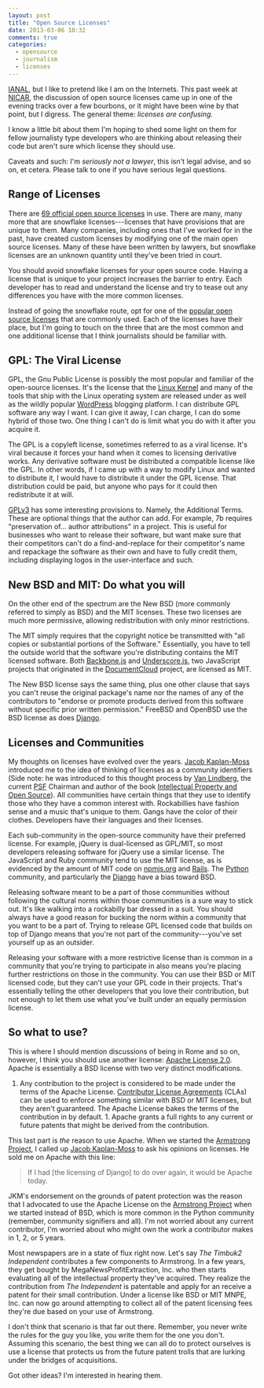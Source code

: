 ```yaml
---
layout: post
title: "Open Source Licenses"
date: 2013-03-06 10:32
comments: true
categories: 
  - opensource
  - journalism
  - licenses
---
```

[IANAL][], but I like to pretend like I am on the Internets.  This past week at
[NICAR][], the discussion of open source licenses came up in one of the evening
tracks over a few bourbons, or it might have been wine by that point, but I
digress.  The general theme: *licenses are confusing.*

I know a little bit about them I'm hoping to shed some light on them for fellow
journalisty type developers who are thinking about releasing their code but
aren't sure which license they should use.

Caveats and such: I'm *seriously not a lawyer*, this isn't legal advise, and so
on, et cetera.  Please talk to one if you have serious legal questions.

## Range of Licenses
There are [69 official open source licenses][alpha-license-list] in use.  There
are many, many more that are snowflake licenses---licenses that have provisions
that are unique to them.  Many companies, including ones that I've worked for
in the past, have created custom licenses by modifying one of the main open
source licenses.  Many of these have been written by lawyers, but snowflake
licenses are an unknown quantity until they've been tried in court.

You should avoid snowflake licenses for your open source code.  Having a
license that is unique to your project increases the barrier to entry.  Each
developer has to read and understand the license and try to tease out any
differences you have with the more common licenses.

Instead of going the snowflake route, opt for one of the [popular open source
licenses][popular-license] that are commonly used.  Each of the licenses have
their place, but I'm going to touch on the three that are the most common and
one additional license that I think journalists should be familiar with.

## GPL: The Viral License
GPL, the Gnu Public License is possibly the most popular and familiar of the
open-source licenses.  It's the license that the [Linux Kernel][] and many of
the tools that ship with the Linux operating system are released under as well
as the wildly popular [WordPress][] blogging platform.  I can distribute GPL
software any way I want.  I can give it away, I can charge, I can do some
hybrid of those two.  One thing I can't do is limit what you do with it after
you acquire it.

The GPL is a copyleft license, sometimes referred to as a viral license.  It's
viral because it forces your hand when it comes to licensing derivative works.
Any derivative software must be distributed a compatible license like the GPL.
In other words, if I came up with a way to modify Linux and wanted to
distribute it, I would have to distribute it under the GPL license.  That
distribution could be paid, but anyone who pays for it could then redistribute
it at will.

[GPLv3][] has some interesting provisions to.  Namely, the Additional Terms.
These are optional things that the author can add.  For example, 7b requires
"preservation of… author attributions" in a project.  This is useful for
businesses who want to release their software, but want make sure that their
competitors can't do a find-and-replace for their competitor's name and
repackage the software as their own and have to fully credit them, including
displaying logos in the user-interface and such.

## New BSD and MIT: Do what you will
On the other end of the spectrum are the New BSD (more commonly referred to
simply as BSD) and the MIT licenses.  These two licenses are much more
permissive, allowing redistribution with only minor restrictions.

The MIT simply requires that the copyright notice be transmitted with "all
copies or substantial portions of the Software."  Essentially, you have to tell
the outside world that the software you're distributing contains the MIT
licensed software.    Both [Backbone.js][] and [Underscore.js][], two
JavaScript projects that originated in the [DocumentCloud][] project, are
licensed as MIT.

The New BSD license says the same thing, plus one other clause that says you
can't reuse the original package's name nor the names of any of the
contributors to "endorse or promote products derived from this software without
specific prior written permission."  FreeBSD and OpenBSD use the BSD license as
does [Django][].

## Licenses and Communities
My thoughts on licenses have evolved over the years.  [Jacob Kaplan-Moss][JKM]
introduced me to the idea of thinking of licenses as a community identifiers
(Side note: he was introduced to this thought process by [Van Lindberg][], the
current [PSF][] Chairman and author of the book [Intellectual Property and Open
Source][]).  All communities have certain things that they use to identify
those who they have a common interest with.  Rockabillies have fashion sense
and a music that's unique to them.  Gangs have the color of their clothes.
Developers have their languages and their licenses.

Each sub-community in the open-source community have their preferred license.
For example, jQuery is dual-licensed as GPL/MIT, so most developers releasing
software for jQuery use a similar license.  The JavaScript and Ruby community
tend to use the MIT license, as is evidenced by the amount of MIT code on
[npmjs.org][] and [Rails][].  The [Python][] community, and particularly the
[Django][] have a bias toward BSD.

Releasing software meant to be a part of those communities without following
the cultural norms within those communities is a sure way to stick out.  It's
like walking into a rockabilly bar dressed in a suit.  You should always have a
good reason for bucking the norm within a community that you want to be a part
of.  Trying to release GPL licensed code that builds on top of Django means
that you're not part of the community---you've set yourself up as an outsider.

Releasing your software with a more restrictive license than is common in a
community that you're trying to participate in also means you're placing
further restrictions on those in the community.  You can use their BSD or MIT
licensed code, but they can't use your GPL code in their projects.  That's
essentially telling the other developers that you love their contribution, but
not enough to let them use what you've built under an equally permission
license.

## So what to use?
This is where I should mention discussions of being in Rome and so on, however,
I think you should use another license: [Apache License 2.0][].  Apache is
essentially a BSD license with two very distinct modifications.

1. Any contribution to the project is considered to be made under the terms of
the Apache License.  [Contributor License Agreements][] (CLAs) can be used to
enforce something similar with BSD or MIT licenses, but they aren't guaranteed.
The Apache License bakes the terms of the contribution in by default.  1.
Apache grants a full rights to any current or future patents that might be
derived from the contribution.

This last part is *the* reason to use Apache.  When we started the [Armstrong
Project][], I called up [Jacob Kaplan-Moss][JKM] to ask his opinions on
licenses.  He sold me on Apache with this line:

> If I had [the licensing of Django] to do over again, it would be Apache
today.

JKM's endorsement on the grounds of patent protection was the reason that I
advocated to use the Apache License on the [Armstrong Project][] when we
started instead of BSD, which is more common in the Python community (remember,
community signifiers and all).  I'm not worried about any current contributor,
I'm worried about who might own the work a contributor makes in 1, 2, or 5
years.

Most newspapers are in a state of flux right now.  Let's say *The  Timbuk2
Independent* contributes a few components to Armstrong.  In a few years, they
get bought by MegaNewsProfitExtraction, Inc. who then starts evaluating all of
the intellectual property they've acquired.  They realize the contribution from
*The Independent* is patentable and apply for an receive a patent for their
small contribution.  Under a license like BSD or MIT MNPE, Inc. can now go
around attempting to collect all of the patent licensing fees they're due based
on your use of Armstrong.

I don't think that scenario is that far out there.  Remember, you never write
the rules for the guy you like, you write them for the one you don't.  Assuming
this scenario, the best thing we can all do to protect ourselves is use a
license that protects us from the future patent trolls that are lurking under
the bridges of acquisitions.

Got other ideas?  I'm interested in hearing them.

[alpha-license-list]: http://opensource.org/licenses/alphabetical
[Apache License 2.0]: http://opensource.org/licenses/Apache-2.0
[Armstrong Project]: http://www.armstrongcms.org/
[Backbone.js]: http://backbonejs.org/
[Contributor License Agreements]: http://en.wikipedia.org/wiki/Contributor_License_Agreement
[DocumentCloud]: http://www.documentcloud.org/
[Django]: https://www.djangoproject.com/
[GPLv3]: http://opensource.org/licenses/GPL-3.0
[IANAL]: http://lmgtfy.com/?q=IANAL
[Intellectual Property and Open Source]: http://www.amazon.com/Intellectual-Property-Open-Source-Protecting/dp/0596517963/
[JKM]: http://jacobian.org/
[Linux Kernel]: https://www.kernel.org/
[NICAR]: http://ire.org/conferences/nicar-2013/
[npmjs.org]: https://npmjs.org/
[popular-license]: http://opensource.org/licenses
[PSF]: http://www.python.org/psf/
[Python]: http://python.org/
[Rails]: http://rubyonrails.org/
[SugarCRM's]: http://www.sugarcrm.com/
[Underscore.js]: http://underscorejs.org/
[Van Lindberg]: https://twitter.com/VanL
[WordPress]: http://www.wordpress.org/

